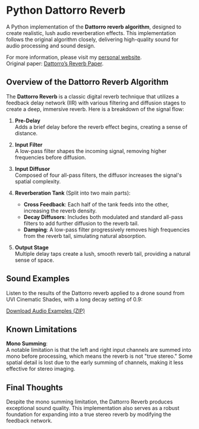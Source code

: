 # Python Dattorro Reverb
A Python implementation of the **Dattorro reverb algorithm**, designed to create realistic, lush audio reverberation effects. This implementation follows the original algorithm closely, delivering high-quality sound for audio processing and sound design.

For more information, please visit my [personal website](https://www.louiscouka.com/code/datorro-reverb-implementation/).  
Original paper: [Dattorro’s Reverb Paper](https://ccrma.stanford.edu/~dattorro/EffectDesignPart1.pdf).

## Overview of the Dattorro Reverb Algorithm

The **Dattorro Reverb** is a classic digital reverb technique that utilizes a feedback delay network (IIR) with various filtering and diffusion stages to create a deep, immersive reverb. Here is a breakdown of the signal flow:

1. **Pre-Delay**  
   Adds a brief delay before the reverb effect begins, creating a sense of distance.
   
2. **Input Filter**  
   A low-pass filter shapes the incoming signal, removing higher frequencies before diffusion.

3. **Input Diffusor**  
   Composed of four all-pass filters, the diffusor increases the signal's spatial complexity.
   
4. **Reverberation Tank** (Split into two main parts):  
   - **Cross Feedback**: Each half of the tank feeds into the other, increasing the reverb density.
   - **Decay Diffusors**: Includes both modulated and standard all-pass filters to add further diffusion to the reverb tail.
   - **Damping**: A low-pass filter progressively removes high frequencies from the reverb tail, simulating natural absorption.

5. **Output Stage**  
   Multiple delay taps create a lush, smooth reverb tail, providing a natural sense of space.

## Sound Examples 

Listen to the results of the Dattorro reverb applied to a drone sound from UVI Cinematic Shades, with a long decay setting of 0.9:

[Download Audio Examples (ZIP)](https://github.com/user-attachments/files/17571268/Audio.Examples.zip)

## Known Limitations

**Mono Summing**:  
A notable limitation is that the left and right input channels are summed into mono before processing, which means the reverb is not "true stereo." Some spatial detail is lost due to the early summing of channels, making it less effective for stereo imaging.

## Final Thoughts

Despite the mono summing limitation, the Dattorro Reverb produces exceptional sound quality. This implementation also serves as a robust foundation for expanding into a true stereo reverb by modifying the feedback network.
